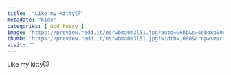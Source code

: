 ```yaml
---
title:  "Like my kitty🐱"
metadate: "hide"
categories: [ God Pussy ]
image: "https://preview.redd.it/nsrwbma0m3l51.jpg?auto=webp&s=4ebb8b00c7549ffbf7e03da7660164b8eae1f883"
thumb: "https://preview.redd.it/nsrwbma0m3l51.jpg?width=1080&crop=smart&auto=webp&s=d7e1921a8cda8c33e1283143b777f1cd4b292dec"
visit: ""
---
```

Like my kitty🐱
